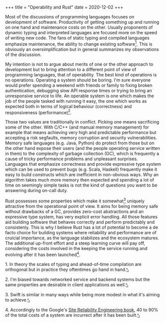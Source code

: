 +++
title = "Operability and Rust"
date = 2020-12-02
+++

Most of the discussions of programming languages focuses on development of software. Productivity of getting something up and running on one hand and maintenance costs on the other. Usually proponents of dynamic typing and interpreted languages are focused more on the speed of writing new code. The fans of static typing and compiled languages emphasize maintenance, the ability to change existing software<a id="ref1" class="ref" href="#1"><sup>1</sup></a>. This is obviously an oversimplification but in general summarizes my observations of the discussion.

My intention is not to argue about merits of one or the other approach to development but to bring attention to a different point of view of programming languages, that of operability. The best kind of operations is no operations. Operating a system should be boring. I'm sure everyone would prefer spending a weekend with friends or family to fixing broken authentication, debugging slow API response times or trying to bring an unresponsive service to life. An operable system is one which makes the job of the people tasked with running it easy, the one which works as expected both in terms of logical behaviour (correctness) and responsiveness (performance)<a id="ref2" class="ref" href="#2"><sup>2</sup></a>.

Those two values are traditionally in conflict. Picking one means sacrificing some of the other. With C/C++ (and manual memory management) for example that means achieving very high and predictable performance but accepting a risk segfaults, memory corruption and security vulnerabilities. Memory safe languages (e.g. Java, Python) do protect from those but on the other hand expose their users (and the people operating service written in them) to the complexity of garbage collection (GC), which is frequently a cause of tricky performance problems and unpleasant surprises. Languages that emphasize correctness and provide expressive type system which can be used to prevent bugs (e.g. Scala, Haskell) frequently make it easy to build constructs which are inefficient in non-obvious ways. Why an algorithm takes much more memory then expected and spending a lot of time on seemingly simple tasks is not the kind of questions you want to be answering during on-call duty.

Rust possesses some properties which make it somewhat<a id="ref3" class="ref" href="#3"><sup>3</sup></a> uniquely attractive from the operational point of view. It aims for being memory safe without drawbacks of a GC, provides zero-cost abstractions and an expressive type system, has very explicit error handling. All those features aid building software that behaves correctly and perform predictably and consistenly. This is why I believe Rust has a lot of potential to become a de facto choice for building systems where reliability and performance are of cruicial importance, as the language stabilizes and the ecosystem matures. The additional up-front effort and a steep learning curve will pay off, considering the costs involved in the keeping the service running and evolving after it has been launched<a id="ref4" class="ref" href="#4"><sup>4</sup></a>.

<p id="1" class="footnote">1. In theory the scales of typing and ahead-of-time compilation are orthogonal but in practice they oftentimes go hand in hand.<a href="#ref1">⤣</a></p>
<p id="2" class="footnote">2. I'm biased towards networked service and backend systems but the same properties are desirable in client applications as well.<a href="#ref2">⤣</a></p>
<p id="3" class="footnote">3. Swift is similar in many ways while being more modest in what it's aiming to achieve.<a href="#ref3">⤣</a></p>
<p id="4" class="footnote">4. Accordingly to the Google's <a href="https://sre.google/sre-book/preface/">Site Reliability Engineering book</a>, 40 to 90% of the total costs of a system are incurrect after it has been built.<a href="#ref4">⤣</a></p>
